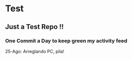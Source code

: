 # Test
## Just a Test Repo !!
### One Commit a Day to keep green my activity feed 

25-Ago: Arreglando PC, pila!